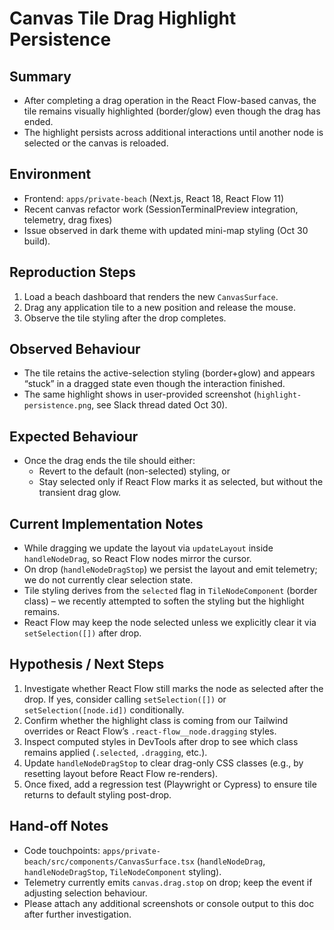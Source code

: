 # Canvas Tile Drag Highlight Persistence

## Summary
- After completing a drag operation in the React Flow-based canvas, the tile remains visually highlighted (border/glow) even though the drag has ended.
- The highlight persists across additional interactions until another node is selected or the canvas is reloaded.

## Environment
- Frontend: `apps/private-beach` (Next.js, React 18, React Flow 11)
- Recent canvas refactor work (SessionTerminalPreview integration, telemetry, drag fixes)
- Issue observed in dark theme with updated mini-map styling (Oct 30 build).

## Reproduction Steps
1. Load a beach dashboard that renders the new `CanvasSurface`.
2. Drag any application tile to a new position and release the mouse.
3. Observe the tile styling after the drop completes.

## Observed Behaviour
- The tile retains the active-selection styling (border+glow) and appears “stuck” in a dragged state even though the interaction finished.
- The same highlight shows in user-provided screenshot (`highlight-persistence.png`, see Slack thread dated Oct 30).

## Expected Behaviour
- Once the drag ends the tile should either:
  - Revert to the default (non-selected) styling, or
  - Stay selected only if React Flow marks it as selected, but without the transient drag glow.

## Current Implementation Notes
- While dragging we update the layout via `updateLayout` inside `handleNodeDrag`, so React Flow nodes mirror the cursor.
- On drop (`handleNodeDragStop`) we persist the layout and emit telemetry; we do not currently clear selection state.
- Tile styling derives from the `selected` flag in `TileNodeComponent` (border class) – we recently attempted to soften the styling but the highlight remains.
- React Flow may keep the node selected unless we explicitly clear it via `setSelection([])` after drop.

## Hypothesis / Next Steps
1. Investigate whether React Flow still marks the node as selected after the drop. If yes, consider calling `setSelection([])` or `setSelection([node.id])` conditionally.
2. Confirm whether the highlight class is coming from our Tailwind overrides or React Flow’s `.react-flow__node.dragging` styles.
3. Inspect computed styles in DevTools after drop to see which class remains applied (`.selected`, `.dragging`, etc.).
4. Update `handleNodeDragStop` to clear drag-only CSS classes (e.g., by resetting layout before React Flow re-renders).
5. Once fixed, add a regression test (Playwright or Cypress) to ensure tile returns to default styling post-drop.

## Hand-off Notes
- Code touchpoints: `apps/private-beach/src/components/CanvasSurface.tsx` (`handleNodeDrag`, `handleNodeDragStop`, `TileNodeComponent` styling).
- Telemetry currently emits `canvas.drag.stop` on drop; keep the event if adjusting selection behaviour.
- Please attach any additional screenshots or console output to this doc after further investigation.
